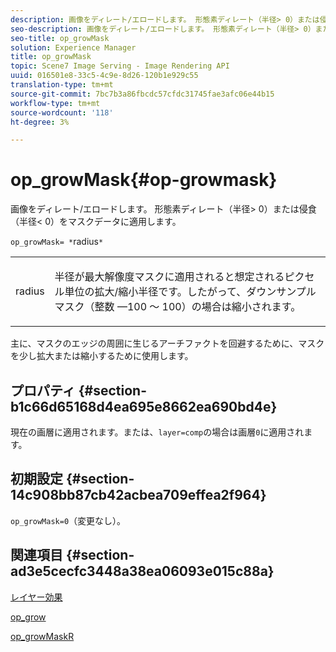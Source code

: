 ```yaml
---
description: 画像をディレート/エロードします。 形態素ディレート（半径> 0）または侵食（半径< 0）をマスクデータに適用します。
seo-description: 画像をディレート/エロードします。 形態素ディレート（半径> 0）または侵食（半径< 0）をマスクデータに適用します。
seo-title: op_growMask
solution: Experience Manager
title: op_growMask
topic: Scene7 Image Serving - Image Rendering API
uuid: 016501e8-33c5-4c9e-8d26-120b1e929c55
translation-type: tm+mt
source-git-commit: 7bc7b3a86fbcdc57cfdc31745fae3afc06e44b15
workflow-type: tm+mt
source-wordcount: '118'
ht-degree: 3%

---
```



# op_growMask{#op-growmask}

画像をディレート/エロードします。 形態素ディレート（半径> 0）または侵食（半径&lt; 0）をマスクデータに適用します。

`op_growMask= *`radius`*`

<table id="simpletable_3BAA4523D29E447FA7A4C9009B3E8344"> 
 <tr class="strow"> 
  <td class="stentry"> <p><span class="varname"> radius</span> </p> </td> 
  <td class="stentry"> <p>半径が最大解像度マスクに適用されると想定されるピクセル単位の拡大/縮小半径です。したがって、ダウンサンプルマスク（整数 —100 ～ 100）の場合は縮小されます。 </p></td> 
 </tr> 
</table>

主に、マスクのエッジの周囲に生じるアーチファクトを回避するために、マスクを少し拡大または縮小するために使用します。

## プロパティ {#section-b1c66d65168d4ea695e8662ea690bd4e}

現在の画層に適用されます。または、`layer=comp`の場合は画層`0`に適用されます。

## 初期設定 {#section-14c908bb87cb42acbea709effea2f964}

`op_growMask=0`（変更なし）。

## 関連項目 {#section-ad3e5cecfc3448a38ea06093e015c88a}

[レイヤー効果](../../../../../is-api/http-ref/image-serving-api-ref/c-http-protocol-reference/c-syntax-and-features/r-layer-effects.md#reference-82a6b5311b3d4471ad2799adb3b2201c)

[op_grow](../../../../../is-api/http-ref/image-serving-api-ref/c-http-protocol-reference/c-command-reference/r-op-grow.md#reference-f95f3291c78c42b9a34b1b7e177e739a)

[op_growMaskR](../../../../../is-api/http-ref/image-serving-api-ref/c-http-protocol-reference/c-command-reference/r-op-growmaskr.md#reference-8092864159ae43c490821b9590d7709a)
